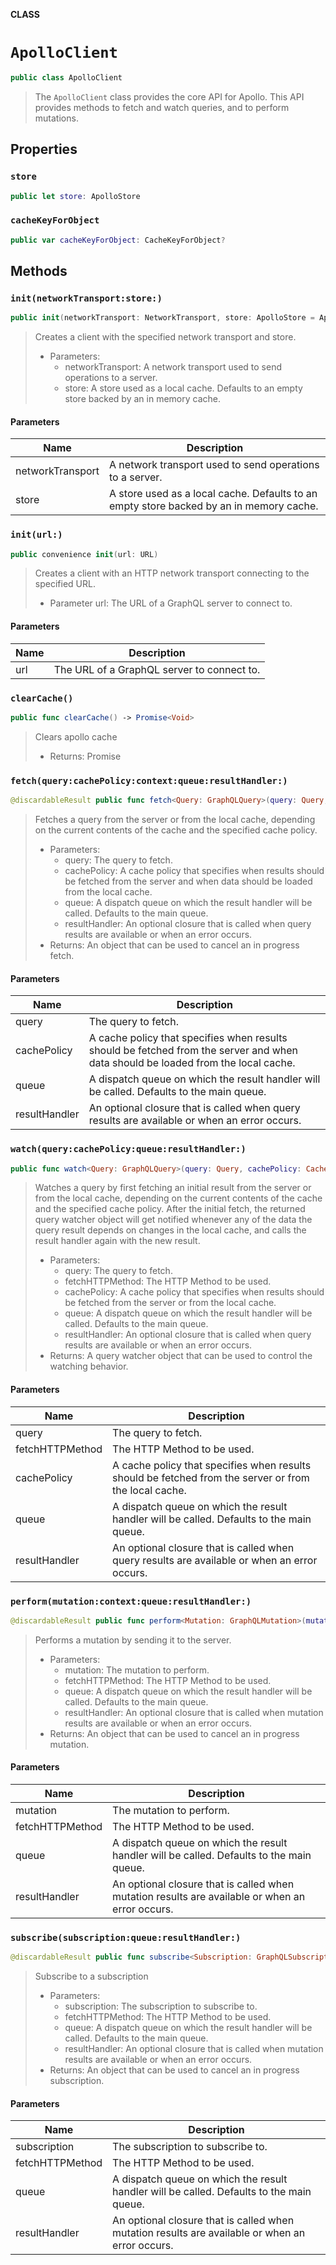 **CLASS**

# `ApolloClient`

```swift
public class ApolloClient
```

> The `ApolloClient` class provides the core API for Apollo. This API provides methods to fetch and watch queries, and to perform mutations.

## Properties
### `store`

```swift
public let store: ApolloStore
```

### `cacheKeyForObject`

```swift
public var cacheKeyForObject: CacheKeyForObject?
```

## Methods
### `init(networkTransport:store:)`

```swift
public init(networkTransport: NetworkTransport, store: ApolloStore = ApolloStore(cache: InMemoryNormalizedCache()))
```

> Creates a client with the specified network transport and store.
>
> - Parameters:
>   - networkTransport: A network transport used to send operations to a server.
>   - store: A store used as a local cache. Defaults to an empty store backed by an in memory cache.

#### Parameters

| Name | Description |
| ---- | ----------- |
| networkTransport | A network transport used to send operations to a server. |
| store | A store used as a local cache. Defaults to an empty store backed by an in memory cache. |

### `init(url:)`

```swift
public convenience init(url: URL)
```

> Creates a client with an HTTP network transport connecting to the specified URL.
>
> - Parameter url: The URL of a GraphQL server to connect to.

#### Parameters

| Name | Description |
| ---- | ----------- |
| url | The URL of a GraphQL server to connect to. |

### `clearCache()`

```swift
public func clearCache() -> Promise<Void>
```

> Clears apollo cache
>
> - Returns: Promise

### `fetch(query:cachePolicy:context:queue:resultHandler:)`

```swift
@discardableResult public func fetch<Query: GraphQLQuery>(query: Query, cachePolicy: CachePolicy = .returnCacheDataElseFetch, context: UnsafeMutableRawPointer? = nil, queue: DispatchQueue = DispatchQueue.main, resultHandler: GraphQLResultHandler<Query.Data>? = nil) -> Cancellable
```

> Fetches a query from the server or from the local cache, depending on the current contents of the cache and the specified cache policy.
>
> - Parameters:
>   - query: The query to fetch.
>   - cachePolicy: A cache policy that specifies when results should be fetched from the server and when data should be loaded from the local cache.
>   - queue: A dispatch queue on which the result handler will be called. Defaults to the main queue.
>   - resultHandler: An optional closure that is called when query results are available or when an error occurs.
> - Returns: An object that can be used to cancel an in progress fetch.

#### Parameters

| Name | Description |
| ---- | ----------- |
| query | The query to fetch. |
| cachePolicy | A cache policy that specifies when results should be fetched from the server and when data should be loaded from the local cache. |
| queue | A dispatch queue on which the result handler will be called. Defaults to the main queue. |
| resultHandler | An optional closure that is called when query results are available or when an error occurs. |

### `watch(query:cachePolicy:queue:resultHandler:)`

```swift
public func watch<Query: GraphQLQuery>(query: Query, cachePolicy: CachePolicy = .returnCacheDataElseFetch, queue: DispatchQueue = DispatchQueue.main, resultHandler: @escaping GraphQLResultHandler<Query.Data>) -> GraphQLQueryWatcher<Query>
```

> Watches a query by first fetching an initial result from the server or from the local cache, depending on the current contents of the cache and the specified cache policy. After the initial fetch, the returned query watcher object will get notified whenever any of the data the query result depends on changes in the local cache, and calls the result handler again with the new result.
>
> - Parameters:
>   - query: The query to fetch.
>   - fetchHTTPMethod: The HTTP Method to be used.
>   - cachePolicy: A cache policy that specifies when results should be fetched from the server or from the local cache.
>   - queue: A dispatch queue on which the result handler will be called. Defaults to the main queue.
>   - resultHandler: An optional closure that is called when query results are available or when an error occurs.
> - Returns: A query watcher object that can be used to control the watching behavior.

#### Parameters

| Name | Description |
| ---- | ----------- |
| query | The query to fetch. |
| fetchHTTPMethod | The HTTP Method to be used. |
| cachePolicy | A cache policy that specifies when results should be fetched from the server or from the local cache. |
| queue | A dispatch queue on which the result handler will be called. Defaults to the main queue. |
| resultHandler | An optional closure that is called when query results are available or when an error occurs. |

### `perform(mutation:context:queue:resultHandler:)`

```swift
@discardableResult public func perform<Mutation: GraphQLMutation>(mutation: Mutation, context: UnsafeMutableRawPointer? = nil, queue: DispatchQueue = DispatchQueue.main, resultHandler: GraphQLResultHandler<Mutation.Data>? = nil) -> Cancellable
```

> Performs a mutation by sending it to the server.
>
> - Parameters:
>   - mutation: The mutation to perform.
>   - fetchHTTPMethod: The HTTP Method to be used.
>   - queue: A dispatch queue on which the result handler will be called. Defaults to the main queue.
>   - resultHandler: An optional closure that is called when mutation results are available or when an error occurs.
> - Returns: An object that can be used to cancel an in progress mutation.

#### Parameters

| Name | Description |
| ---- | ----------- |
| mutation | The mutation to perform. |
| fetchHTTPMethod | The HTTP Method to be used. |
| queue | A dispatch queue on which the result handler will be called. Defaults to the main queue. |
| resultHandler | An optional closure that is called when mutation results are available or when an error occurs. |

### `subscribe(subscription:queue:resultHandler:)`

```swift
@discardableResult public func subscribe<Subscription: GraphQLSubscription>(subscription: Subscription, queue: DispatchQueue = DispatchQueue.main, resultHandler: @escaping GraphQLResultHandler<Subscription.Data>) -> Cancellable
```

> Subscribe to a subscription
>
> - Parameters:
>   - subscription: The subscription to subscribe to.
>   - fetchHTTPMethod: The HTTP Method to be used.
>   - queue: A dispatch queue on which the result handler will be called. Defaults to the main queue.
>   - resultHandler: An optional closure that is called when mutation results are available or when an error occurs.
> - Returns: An object that can be used to cancel an in progress subscription.

#### Parameters

| Name | Description |
| ---- | ----------- |
| subscription | The subscription to subscribe to. |
| fetchHTTPMethod | The HTTP Method to be used. |
| queue | A dispatch queue on which the result handler will be called. Defaults to the main queue. |
| resultHandler | An optional closure that is called when mutation results are available or when an error occurs. |